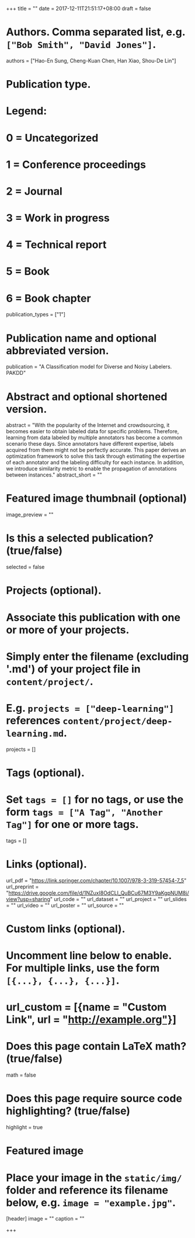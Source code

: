 +++
title = ""
date = 2017-12-11T21:51:17+08:00
draft = false

# Authors. Comma separated list, e.g. `["Bob Smith", "David Jones"]`.
authors = ["Hao-En Sung, Cheng-Kuan Chen, Han Xiao, Shou-De Lin"]

# Publication type.
# Legend:
# 0 = Uncategorized
# 1 = Conference proceedings
# 2 = Journal
# 3 = Work in progress
# 4 = Technical report
# 5 = Book
# 6 = Book chapter
publication_types = ["1"]

# Publication name and optional abbreviated version.
publication = "A Classification model for Diverse and Noisy Labelers. PAKDD"

# Abstract and optional shortened version.
abstract = "With the popularity of the Internet and crowdsourcing, it becomes easier to obtain labeled data for specific problems. Therefore, learning from data labeled by multiple annotators has become a common scenario these days. Since annotators have different expertise, labels acquired from them might not be perfectly accurate. This paper derives an optimization framework to solve this task through estimating the expertise of each annotator and the labeling difficulty for each instance. In addition, we introduce similarity metric to enable the propagation of annotations between instances."
abstract_short = ""

# Featured image thumbnail (optional)
image_preview = ""

# Is this a selected publication? (true/false)
selected = false

# Projects (optional).
#   Associate this publication with one or more of your projects.
#   Simply enter the filename (excluding '.md') of your project file in `content/project/`.
#   E.g. `projects = ["deep-learning"]` references `content/project/deep-learning.md`.
projects = []

# Tags (optional).
#   Set `tags = []` for no tags, or use the form `tags = ["A Tag", "Another Tag"]` for one or more tags.
tags = []

# Links (optional).
url_pdf = "https://link.springer.com/chapter/10.1007/978-3-319-57454-7_5"
url_preprint = "https://drive.google.com/file/d/1NZuxI8OdCLI_QuBCu67M3Y9aKgpNUM8j/view?usp=sharing"
url_code = ""
url_dataset = ""
url_project = ""
url_slides = ""
url_video = ""
url_poster = ""
url_source = ""

# Custom links (optional).
#   Uncomment line below to enable. For multiple links, use the form `[{...}, {...}, {...}]`.
# url_custom = [{name = "Custom Link", url = "http://example.org"}]

# Does this page contain LaTeX math? (true/false)
math = false

# Does this page require source code highlighting? (true/false)
highlight = true

# Featured image
# Place your image in the `static/img/` folder and reference its filename below, e.g. `image = "example.jpg"`.
[header]
image = ""
caption = ""

+++
